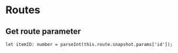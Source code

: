 # Routes

## Get route parameter

```
let itemID: number = parseInt(this.route.snapshot.params['id']);
```
